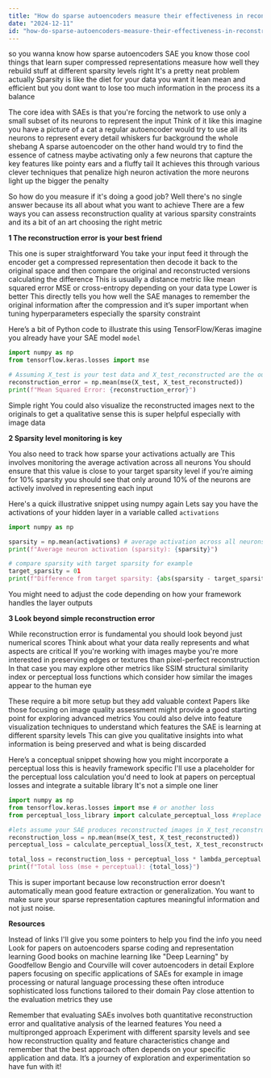```yaml
---
title: "How do sparse autoencoders measure their effectiveness in reconstructing models at specific sparsity levels?"
date: "2024-12-11"
id: "how-do-sparse-autoencoders-measure-their-effectiveness-in-reconstructing-models-at-specific-sparsity-levels"
---
```


 so you wanna know how sparse autoencoders SAE you know those cool things that learn super compressed representations  measure how well they rebuild stuff at different sparsity levels right  It's a pretty neat problem actually  Sparsity is like the diet for your data  you want it lean mean and efficient  but you dont want to lose too much information in the process its a balance

The core idea with SAEs is that you're forcing the network to use only a small subset of its neurons to represent the input  Think of it like this imagine you have a picture of a cat  a regular autoencoder would try to use all its neurons to represent every detail whiskers fur background the whole shebang  A sparse autoencoder on the other hand would try to find the essence of catness maybe activating only a few neurons that capture the key features like pointy ears and a fluffy tail  It achieves this through various clever techniques that penalize high neuron activation the more neurons light up the bigger the penalty

So how do you measure if it's doing a good job?  Well there's no single answer because its all about what you want to achieve  There are a few ways you can assess reconstruction quality at various sparsity constraints and its a bit of an art choosing the right metric

**1 The reconstruction error is your best friend**

This one is super straightforward  You take your input feed it through the encoder get a compressed representation  then decode it back to the original space  and then compare the original and reconstructed versions calculating the difference  This is usually a distance metric like mean squared error MSE or cross-entropy depending on your data type  Lower is better  This directly tells you how well the SAE manages to remember the original information after the compression and  it’s super important when tuning hyperparameters especially the sparsity constraint


Here’s a bit of Python code to illustrate this using TensorFlow/Keras imagine you already have your SAE model  `model`


```python
import numpy as np
from tensorflow.keras.losses import mse

# Assuming X_test is your test data and X_test_reconstructed are the outputs from your autoencoder
reconstruction_error = np.mean(mse(X_test, X_test_reconstructed))
print(f"Mean Squared Error: {reconstruction_error}")
```


Simple right  You could also visualize the reconstructed images next to the originals to get a qualitative sense  this is super helpful especially with image data

**2 Sparsity level monitoring is key**

You also need to track how sparse your activations actually are  This involves monitoring the average activation across all neurons  You should ensure that this value is close to your target sparsity level  if you’re aiming for 10% sparsity you should see that only around 10% of the neurons are actively involved in representing each input

Here's a quick illustrative snippet using numpy again  Lets say you have the activations of your hidden layer in a variable called `activations`

```python
import numpy as np

sparsity = np.mean(activations) # average activation across all neurons
print(f"Average neuron activation (sparsity): {sparsity}")

# compare sparsity with target sparsity for example
target_sparsity = 01
print(f"Difference from target sparsity: {abs(sparsity - target_sparsity)}")
```

You might need to adjust the code depending on how your framework handles the layer outputs


**3 Look beyond simple reconstruction error**

While reconstruction error is fundamental you should look beyond just numerical scores  Think about what your data really represents and what aspects are critical  If you're working with images maybe you're more interested in preserving edges or textures than pixel-perfect reconstruction  In that case you may explore other metrics like SSIM structural similarity index  or perceptual loss functions which consider how similar the images appear to the human eye


These require a bit more setup but they add valuable context  Papers like those focusing on image quality assessment might provide a good starting point for exploring advanced metrics  You could also delve into feature visualization techniques to understand which features the SAE is learning at different sparsity levels  This can give you qualitative insights into what information is being preserved and what is being discarded


Here’s a conceptual snippet showing how you might incorporate a perceptual loss  this is heavily framework specific  I'll use a placeholder for the perceptual loss calculation  you'd need to look at papers on perceptual losses and integrate a suitable library  It's not a simple one liner

```python
import numpy as np
from tensorflow.keras.losses import mse # or another loss
from perceptual_loss_library import calculate_perceptual_loss #replace with actual library

#lets assume your SAE produces reconstructed images in X_test_reconstructed and the originals are in X_test
reconstruction_loss = np.mean(mse(X_test, X_test_reconstructed))
perceptual_loss = calculate_perceptual_loss(X_test, X_test_reconstructed)

total_loss = reconstruction_loss + perceptual_loss * lambda_perceptual #lambda_perceptual is your weight
print(f"Total loss (mse + perceptual): {total_loss}")
```



This is super important  because low reconstruction error doesn't automatically mean good feature extraction or generalization. You want to make sure your sparse representation captures meaningful information and not just noise.

**Resources**

Instead of links I'll give you some pointers to help you find the info you need  Look for papers on autoencoders  sparse coding and  representation learning  Good books on machine learning like "Deep Learning" by Goodfellow Bengio and Courville  will cover autoencoders in detail   Explore papers focusing on  specific applications of SAEs for example in image processing or natural language processing these often introduce sophisticated loss functions tailored to their domain  Pay close attention to the evaluation metrics they use



Remember that evaluating SAEs involves both quantitative reconstruction error and qualitative analysis of the learned features  You need a multipronged approach   Experiment with different sparsity levels and see how reconstruction quality and feature characteristics change  and remember that the best approach often depends on your specific application and data.  It’s a journey of exploration and experimentation  so have fun with it!
